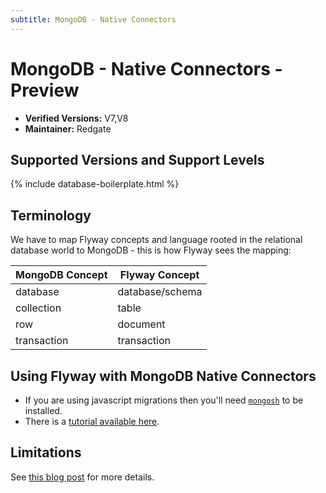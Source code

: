 ```yaml
---
subtitle: MongoDB - Native Connectors
---
```

# MongoDB - Native Connectors - Preview
- **Verified Versions:** V7,V8
- **Maintainer:** Redgate

## Supported Versions and Support Levels

{% include database-boilerplate.html %}

## Terminology
We have to map Flyway concepts and language rooted in the relational database world to MongoDB - this is how Flyway sees the mapping:

| MongoDB Concept | Flyway Concept  |
| --------------- | --------------- |
| database        | database/schema |
| collection      | table           |
| row             | document        |
| transaction     | transaction     |

## Using Flyway with MongoDB Native Connectors

- If you are using javascript migrations then you'll need [`mongosh`](https://www.mongodb.com/docs/mongodb-shell/install/) to be installed.
- There is a [tutorial available here](/tutorials/tutorial---using-native-connectors-to-connect-to-mongodb).

## Limitations

See [this blog post](https://documentation.red-gate.com/display/FD/Flyway+Native+Connectors+-+MongoDB) for more details.

